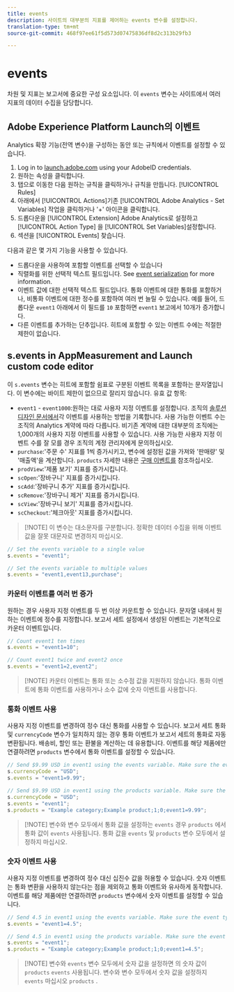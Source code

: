 ```yaml
---
title: events
description: 사이트의 대부분의 지표를 제어하는 events 변수를 설정합니다.
translation-type: tm+mt
source-git-commit: 468f97ee61f5d573d07475836df8d2c313b29fb3

---
```



# events

차원 및 지표는 보고서에 중요한 구성 요소입니다. 이 `events` 변수는 사이트에서 여러 지표의 데이터 수집을 담당합니다.

## Adobe Experience Platform Launch의 이벤트

Analytics 확장 기능(전역 변수)을 구성하는 동안 또는 규칙에서 이벤트를 설정할 수 있습니다.

1. Log in to [launch.adobe.com](https://launch.adobe.com) using your AdobeID credentials.
2. 원하는 속성을 클릭합니다.
3. 탭으로 이동한 다음 원하는 규칙을 클릭하거나 규칙을 만듭니다. [!UICONTROL Rules]
4. 아래에서 [!UICONTROL Actions]기존 [!UICONTROL Adobe Analytics - Set Variables] 작업을 클릭하거나 &#39;+&#39; 아이콘을 클릭합니다.
5. 드롭다운을 [!UICONTROL Extension] Adobe Analytics로 설정하고 [!UICONTROL Action Type] 을 [!UICONTROL Set Variables]설정합니다.
6. 섹션을 [!UICONTROL Events] 찾습니다.

다음과 같은 몇 가지 기능을 사용할 수 있습니다.

* 드롭다운을 사용하여 포함할 이벤트를 선택할 수 있습니다
* 직렬화를 위한 선택적 텍스트 필드입니다. See [event serialization](event-serialization.md) for more information.
* 이벤트 값에 대한 선택적 텍스트 필드입니다. 통화 이벤트에 대한 통화를 포함하거나, 비통화 이벤트에 대한 정수를 포함하여 여러 번 늘릴 수 있습니다. 예를 들어, 드롭다운 `event1` 아래에서 이 필드를 `10` 포함하면 `event1` 보고에서 10개가 증가합니다.
* 다른 이벤트를 추가하는 단추입니다. 히트에 포함할 수 있는 이벤트 수에는 적절한 제한이 없습니다.

## s.events in AppMeasurement and Launch custom code editor

이 `s.events` 변수는 히트에 포함할 쉼표로 구분된 이벤트 목록을 포함하는 문자열입니다. 이 변수에는 바이트 제한이 없으므로 잘리지 않습니다. 유효 값 항목:

* `event1` - `event1000`:원하는 대로 사용자 지정 이벤트를 설정합니다. 조직의 [솔루션 디자인 문서에서](../../../prepare/solution-design.md)각 이벤트를 사용하는 방법을 기록합니다. 사용 가능한 이벤트 수는 조직의 Analytics 계약에 따라 다릅니다. 비기존 계약에 대한 대부분의 조직에는 1,000개의 사용자 지정 이벤트를 사용할 수 있습니다. 사용 가능한 사용자 지정 이벤트 수를 잘 모를 경우 조직의 계정 관리자에게 문의하십시오.
* `purchase`:&#39;주문 수&#39; 지표를 1씩 증가시키고, 변수에 설정된 값을 가져와 &#39;판매량&#39; 및 &#39;매출액&#39;을 계산합니다. `products` 자세한 내용은 [구매 이벤트를](event-purchase.md) 참조하십시오.
* `prodView`:&#39;제품 보기&#39; 지표를 증가시킵니다.
* `scOpen`:&#39;장바구니&#39; 지표를 증가시킵니다.
* `scAdd`:&#39;장바구니 추가&#39; 지표를 증가시킵니다.
* `scRemove`:&#39;장바구니 제거&#39; 지표를 증가시킵니다.
* `scView`:&#39;장바구니 보기&#39; 지표를 증가시킵니다.
* `scCheckout`:&#39;체크아웃&#39; 지표를 증가시킵니다.

> [!NOTE] 이 변수는 대소문자를 구분합니다. 정확한 데이터 수집을 위해 이벤트 값을 잘못 대문자로 변경하지 마십시오.

```js
// Set the events variable to a single value
s.events = "event1";

// Set the events variable to multiple values
s.events = "event1,event13,purchase";
```

### 카운터 이벤트를 여러 번 증가

원하는 경우 사용자 지정 이벤트를 두 번 이상 카운트할 수 있습니다. 문자열 내에서 원하는 이벤트에 정수를 지정합니다. 보고서 세트 설정에서 생성된 이벤트는 기본적으로 카운터 이벤트입니다.

```js
// Count event1 ten times
s.events = "event1=10";

// Count event1 twice and event2 once
s.events = "event1=2,event2";
```

> [!NOTE] 카운터 이벤트는 통화 또는 소수점 값을 지원하지 않습니다. 통화 이벤트에 통화 이벤트를 사용하거나 소수 값에 숫자 이벤트를 사용합니다.

### 통화 이벤트 사용

사용자 지정 이벤트를 변경하여 정수 대신 통화를 사용할 수 있습니다. 보고서 세트 통화 및 `currencyCode` 변수가 일치하지 않는 경우 통화 이벤트가 보고서 세트의 통화로 자동 변환됩니다. 배송비, 할인 또는 환불을 계산하는 데 유용합니다. 이벤트를 해당 제품에만 연결하려면 `products` 변수에서 통화 이벤트를 설정할 수 있습니다.

```js
// Send $9.99 USD in event1 using the events variable. Make sure the event type for event1 is Currency in report suite settings
s.currencyCode = "USD";
s.events = "event1=9.99";

// Send $9.99 USD in event1 using the products variable. Make sure the event type for event1 is Currency in report suite settings
s.currencyCode = "USD";
s.events = "event1";
s.products = "Example category;Example product;1;0;event1=9.99";
```

> [!NOTE] 변수와 변수 모두에서 통화 값을 설정하는 `events` 경우 `products` 에서 통화 값이 `events` 사용됩니다. 통화 값을 `events` 및 `products` 변수 모두에서 설정하지 마십시오.

### 숫자 이벤트 사용

사용자 지정 이벤트를 변경하여 정수 대신 십진수 값을 허용할 수 있습니다. 숫자 이벤트는 통화 변환을 사용하지 않는다는 점을 제외하고 통화 이벤트와 유사하게 동작합니다. 이벤트를 해당 제품에만 연결하려면 `products` 변수에서 숫자 이벤트를 설정할 수 있습니다.

```js
// Send 4.5 in event1 using the events variable. Make sure the event type for event1 is Numeric in report suite settings
s.events = "event1=4.5";

// Send 4.5 in event1 using the products variable. Make sure the event type for event1 is Numeric in report suite settings
s.events = "event1";
s.products = "Example category;Example product;1;0;event1=4.5";
```

> [!NOTE] 변수와 `events` 변수 모두에서 숫자 값을 설정하면 의 숫자 값이 `products` `events` 사용됩니다. 변수와 변수 모두에서 숫자 값을 설정하지 `events` 마십시오 `products` .
